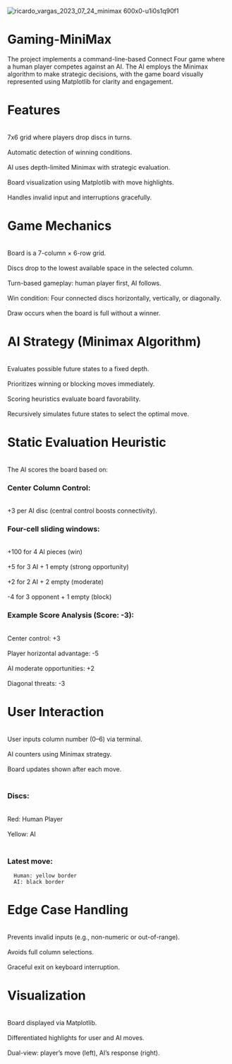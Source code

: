 ![ricardo_vargas_2023_07_24_minimax 600x0-u1i0s1q90f1](https://github.com/user-attachments/assets/cea20b2d-55b4-4097-869e-5262c919b1fd)

# Gaming-MiniMax
The project implements a command-line-based Connect Four game where a human player competes against an AI. The AI employs the Minimax algorithm to make strategic decisions, with the game board visually represented using Matplotlib for clarity and engagement.

# Features
<br>7x6 grid where players drop discs in turns.</br>
<br>Automatic detection of winning conditions.</br>
<br>AI uses depth-limited Minimax with strategic evaluation.</br>
<br>Board visualization using Matplotlib with move highlights.</br>
<br>Handles invalid input and interruptions gracefully.</br>

# Game Mechanics
<br>Board is a 7-column × 6-row grid.</br>
<br>Discs drop to the lowest available space in the selected column.</br>
<br>Turn-based gameplay: human player first, AI follows.</br>
<br>Win condition: Four connected discs horizontally, vertically, or diagonally.</br>
<br>Draw occurs when the board is full without a winner.</br>

# AI Strategy (Minimax Algorithm)
<br>Evaluates possible future states to a fixed depth.</br>
<br>Prioritizes winning or blocking moves immediately.</br>
<br>Scoring heuristics evaluate board favorability.</br>
<br>Recursively simulates future states to select the optimal move.</br>

# Static Evaluation Heuristic
<br>The AI scores the board based on:</br>
### Center Column Control:
   <br> +3 per AI disc (central control boosts connectivity).</br>
### Four-cell sliding windows:
   <br> +100 for 4 AI pieces (win)</br>
   <br> +5 for 3 AI + 1 empty (strong opportunity)</br>
   <br> +2 for 2 AI + 2 empty (moderate)</br>
   <br> -4 for 3 opponent + 1 empty (block)</br>
### Example Score Analysis (Score: -3):
   <br> Center control: +3</br>
   <br> Player horizontal advantage: -5</br>
   <br> AI moderate opportunities: +2</br>
   <br> Diagonal threats: -3</br>

# User Interaction
<br>User inputs column number (0–6) via terminal.</br>
<br>AI counters using Minimax strategy.</br>
<br>Board updates shown after each move.</br>
### <br>Discs:</br>
   <br> Red: Human Player</br>
   <br> Yellow: AI</br>
### <br>Latest move:<br>
      Human: yellow border
      AI: black border

# Edge Case Handling
<br>Prevents invalid inputs (e.g., non-numeric or out-of-range).</br>
<br>Avoids full column selections.</br>
<br>Graceful exit on keyboard interruption.</br>

# Visualization
<br>Board displayed via Matplotlib.</br>
<br>Differentiated highlights for user and AI moves.</br>
<br>Dual-view: player’s move (left), AI’s response (right).</br>
